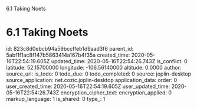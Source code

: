 6.1 Taking Noets

# 6.1 Taking Noets

id: 823c8d0ebcb94a59bccffeb1d9aad3f6
parent_id: 5abf1f1ac8f147b5863414a167b4f35a
created_time: 2020-05-16T22:54:19.605Z
updated_time: 2020-05-16T22:54:26.743Z
is_conflict: 0
latitude: 52.15700000
longitude: -106.56140000
altitude: 0.0000
author: 
source_url: 
is_todo: 0
todo_due: 0
todo_completed: 0
source: joplin-desktop
source_application: net.cozic.joplin-desktop
application_data: 
order: 0
user_created_time: 2020-05-16T22:54:19.605Z
user_updated_time: 2020-05-16T22:54:26.743Z
encryption_cipher_text: 
encryption_applied: 0
markup_language: 1
is_shared: 0
type_: 1